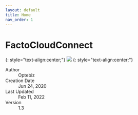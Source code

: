 ```yaml
---
layout: default
title: Home
nav_order: 1
---
```

# **FactoCloudConnect**
{: style="text-align:center;"}
![](../../assets/images/optebiz-logo.png)
{: style="text-align:center;"}
<dl>
  <dt>Author</dt>
  <dd>Optebiz</dd>
  <dt>Creation Date</dt>
  <dd>Jun 24, 2020</dd>
  <dt>Last Updated</dt>
  <dd>Feb 11, 2022</dd>
  <dt>Version</dt>
  <dd>1.3</dd>
</dl>
